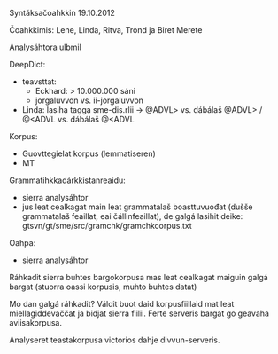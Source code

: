 Syntáksačoahkkin 19.10.2012

Čoahkkimis: Lene, Linda, Ritva, Trond ja Biret Merete

Analysáhtora ulbmil

DeepDict: 
* teavsttat:
    - Eckhard: > 10.000.000 sáni
    - jorgaluvvon vs. ii-jorgaluvvon
* Linda: lasiha <val> tagga sme-dis.rlii -> <val> @ADVL> vs. 
  dábálaš @ADVL> / <val> @<ADVL vs. dábálaš @<ADVL

Korpus:
* Guovttegielat korpus (lemmatiseren)
* MT

Grammatihkkadárkkistanreaidu:
* sierra analysáhtor
* jus leat cealkagat main leat grammatalaš boasttuvuođat 
  (dušše grammatalaš feaillat, eai čállinfeaillat), 
  de galgá lasihit deike: gtsvn/gt/sme/src/gramchk/gramchkcorpus.txt

Oahpa:
* sierra analysáhtor

Ráhkadit sierra buhtes bargokorpusa mas leat cealkagat maiguin galgá bargat 
(stuorra oassi korpusis, muhto buhtes datat)

Mo dan galgá ráhkadit? Váldit buot daid korpusfiillaid mat leat 
miellagiddevaččat ja bidjat sierra fiilii. Ferte serveris bargat 
go geavaha aviisakorpusa.

Analyseret teastakorpusa victorios dahje divvun-serveris.
